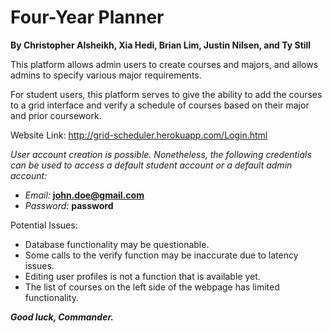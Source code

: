 
# Four-Year Planner

**By Christopher Alsheikh, Xia Hedi, Brian Lim, Justin Nilsen, and Ty Still**  

This platform allows admin users to create courses and majors, and allows admins to specify various major requirements.

For student users, this platform serves to give the ability to add the courses to a grid interface and verify a schedule of courses based on their major and prior coursework.

Website Link: http://grid-scheduler.herokuapp.com/Login.html

*User account creation is possible. Nonetheless, the following credentials can be used to access a default student account or a default admin account:*

* *_Email:_* **john.doe@gmail.com**
* *_Password:_* **password**

Potential Issues:
* Database functionality may be questionable.
* Some calls to the verify function may be inaccurate due to latency issues.
* Editing user profiles is not a function that is available yet.
* The list of courses on the left side of the webpage has limited functionality.


***Good luck, Commander.***